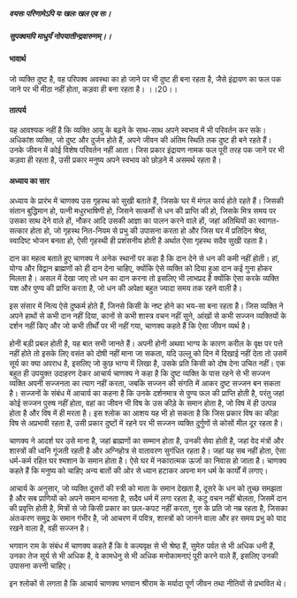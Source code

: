 ##### वयसः परिणामेऽपि यः खलः खल एव सः।
##### सुपक्वमपि माधुर्यं नोपयातीन्द्रवारुणम्।। 

#### भावार्थ

जो व्यक्ति दुष्ट है, वह परिपक्व अवस्था का हो जाने पर भी दुष्ट ही बना रहता है, जैसे इंद्रायण का फल पक जाने पर भी मीठा नहीं होता, कड़वा ही बना रहता है। ।।20।।

#### तात्पर्य

यह आवश्यक नहीं है कि व्यक्ति आयु के बढ़ने के साथ-साथ अपने स्वभाव में भी परिवर्तन कर सके। अधिकांश व्यक्ति, जो दुष्ट और दुर्जन होते हैं, अपने जीवन की अंतिम स्थिति तक दुष्ट ही बने रहते हैं। उनके जीवन में कोई विशेष परिवर्तन नहीं आता। जिस प्रकार इंद्रायण नामक फल पूरी तरह पक जाने पर भी कड़वा ही रहता है, उसी प्रकार मनुष्य अपने स्वभाव को छोड़ने में असमर्थ रहता है।

#### अध्याय का सार

अध्याय के प्रारंभ में चाणक्य उस गृहस्थ को सुखी बताते हैं, जिसके घर में मंगल कार्य होते रहते हैं। जिसकी संतान बुद्धिमान हो, पत्नी मधुरभाषिणी हो, जिसने सत्कर्मों से धन की प्राप्ति की हो, जिसके मित्र समय पर उसका साथ देने वाले हों, नौकर आदि उसकी आज्ञा का पालन करने वाले हों, जहां अतिथियों का स्वागत-सत्कार होता हो, जो गृहस्थ नित-नियम से प्रभु की उपासना करता हो और जिस घर में प्रतिदिन श्रेष्ठ, स्वादिष्ट भोजन बनता हो, ऐसी गृहस्थी ही प्रशंसनीय होती है अर्थात ऐसा गृहस्थ सदैव सुखी रहता है।

दान का महत्व बताते हुए चाणक्य ने अनेक स्थानों पर कहा है कि दान देने से धन की कमी नहीं होती। हां, योग्य और विद्वान ब्राह्मणों को ही दान देना चाहिए, क्योंकि ऐसे व्यक्ति को दिया हुआ दान कई गुना होकर मिलता है। असल में देखा जाए तो धन का दान करना तो इसलिए भी लाभप्रद है क्योंकि ऐसा करके व्यक्ति यश और पुण्य की प्राप्ति करता है, जो धन की अपेक्षा बहुत ज्यादा समय तक रहने वाली है।

इस संसार में नित्य ऐसे दुष्कर्म होते हैं, जिनसे किसी के नष्ट होने का भय-सा बना रहता है। जिस व्यक्ति ने अपने हाथों से कभी दान नहीं दिया, कानों से कभी शास्त्र वचन नहीं सुने, आंखों से कभी सज्जन व्यक्तियों के दर्शन नहीं किए और जो कभी तीर्थों पर भी नहीं गया, चाणक्य कहते हैं कि ऐसा जीवन व्यर्थ है।

होनी बड़ी प्रबल होती है, यह बात सभी जानते हैं। अपनी होनी अथवा भाग्य के कारण करील के वृक्ष पर पत्ते नहीं होते तो इसके लिए वसंत को दोषी नहीं माना जा सकता, यदि उल्लू को दिन में दिखाई नहीं देता तो उसमें सूर्य का क्या अपराध है, इसलिए जो कुछ भाग्य में लिखा है, उसके प्रति किसी को दोष देना उचित नहीं। एक बहुत ही उपयुक्त उदाहरण देकर आचार्य चाणक्य ने कहा है कि दुष्ट व्यक्ति के पास रहने से भी सज्जन व्यक्ति अपनी सज्जनता का त्याग नहीं करता, जबकि सज्जन की संगति में आकर दुष्ट सज्जन बन सकता है। सज्जनों के संबंध में आचार्य का कहना है कि उनके दर्शनमात्र से पुण्य फल की प्राप्ति होती है, परंतु जहां कोई सज्जन पुरुष नहीं होता, वहां का जीवन भी विष के उस कीड़े के समान होता है, जो विष में ही उत्पन्न होता है और विष में ही मरता है। इस श्लोक का आशय यह भी हो सकता है कि जिस प्रकार विष का कीड़ा विष से अप्रभावी रहता है, उसी प्रकार दुष्टों में रहने पर भी सज्जन व्यक्ति दुर्गुणों से कोसों मील दूर रहता है।

चाणक्य ने आदर्श घर उसे माना है, जहां ब्राह्मणों का सम्मान होता है, उनकी सेवा होती है, जहां वेद मंत्रों और शास्त्रों की ध्वनि गूंजती रहती है और अग्निहोत्र से वातावरण सुगंधित रहता है। जहां यह सब नहीं होता, ऐसा धर्म-कर्म रहित घर श्मशान के समान होता है। ऐसे घर में नकारात्मक ऊर्जा का निवास हो जाता है। चाणक्य कहते हैं कि मनुष्य को चाहिए अन्य बातों की ओर से ध्यान हटाकर अपना मन धर्म के कार्यों में लगाए।

आचार्य के अनुसार, जो व्यक्ति दूसरों की स्त्री को माता के समान देखता है, दूसरे के धन को तुच्छ समझता है और सब प्राणियों को अपने समान मानता है, सदैव धर्म में लगा रहता है, कटु वचन नहीं बोलता, जिसमें दान की प्रवृत्ति होती है, मित्रों से जो किसी प्रकार का छल-कपट नहीं करता, गुरु के प्रति जो नम्र रहता है, जिसका अंतःकरण समुद्र के समान गंभीर है, जो आचरण में पवित्र, शास्त्रों को जानने वाला और हर समय प्रभु को याद रखने वाला है, वही सज्जन है।

भगवान राम के संबंध में चाणक्य कहते हैं कि वे कल्पवृक्ष से भी श्रेष्ठ हैं, सुमेरु पर्वत से भी अधिक धनी हैं, उनका तेज सूर्य से भी अधिक है, वे कामधेनु से भी अधिक मनोकामनाएं पूरी करने वाले हैं, इसलिए उनकी उपासना करनी चाहिए।

इन श्लोकों से लगता है कि आचार्य चाणक्य भगवान श्रीराम के मर्यादा पूर्ण जीवन तथा नीतियों से प्रभावित थे।